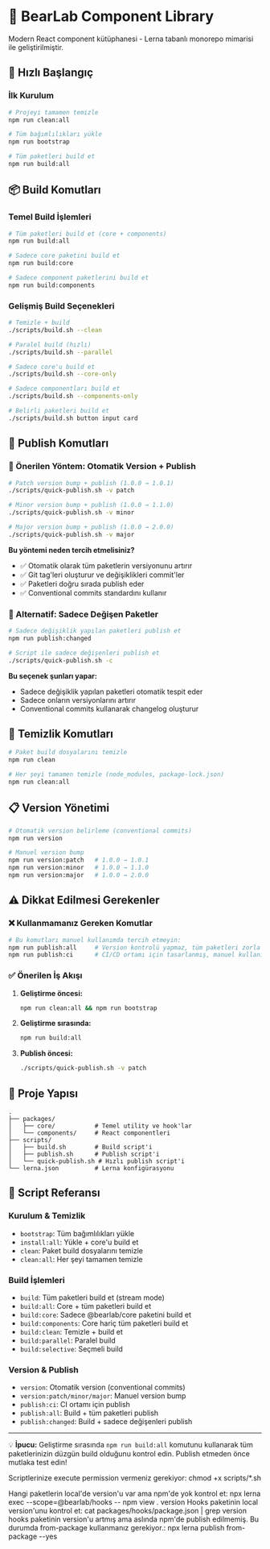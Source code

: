 # 🐻 BearLab Component Library

Modern React component kütüphanesi - Lerna tabanlı monorepo mimarisi ile geliştirilmiştir.

## 🚀 Hızlı Başlangıç

### İlk Kurulum

```bash
# Projeyi tamamen temizle
npm run clean:all

# Tüm bağımlılıkları yükle
npm run bootstrap

# Tüm paketleri build et
npm run build:all
```

## 📦 Build Komutları

### Temel Build İşlemleri

```bash
# Tüm paketleri build et (core + components)
npm run build:all

# Sadece core paketini build et
npm run build:core

# Sadece component paketlerini build et
npm run build:components
```

### Gelişmiş Build Seçenekleri

```bash
# Temizle + build
./scripts/build.sh --clean

# Paralel build (hızlı)
./scripts/build.sh --parallel

# Sadece core'u build et
./scripts/build.sh --core-only

# Sadece componentları build et
./scripts/build.sh --components-only

# Belirli paketleri build et
./scripts/build.sh button input card
```

## 🚢 Publish Komutları

### 🌟 Önerilen Yöntem: Otomatik Version + Publish

```bash
# Patch version bump + publish (1.0.0 → 1.0.1)
./scripts/quick-publish.sh -v patch

# Minor version bump + publish (1.0.0 → 1.1.0)
./scripts/quick-publish.sh -v minor

# Major version bump + publish (1.0.0 → 2.0.0)
./scripts/quick-publish.sh -v major
```

**Bu yöntemi neden tercih etmelisiniz?**

- ✅ Otomatik olarak tüm paketlerin versiyonunu artırır
- ✅ Git tag'leri oluşturur ve değişiklikleri commit'ler
- ✅ Paketleri doğru sırada publish eder
- ✅ Conventional commits standardını kullanır

### 🎯 Alternatif: Sadece Değişen Paketler

```bash
# Sadece değişiklik yapılan paketleri publish et
npm run publish:changed

# Script ile sadece değişenleri publish et
./scripts/quick-publish.sh -c
```

**Bu seçenek şunları yapar:**

- Sadece değişiklik yapılan paketleri otomatik tespit eder
- Sadece onların versiyonlarını artırır
- Conventional commits kullanarak changelog oluşturur

## 🧹 Temizlik Komutları

```bash
# Paket build dosyalarını temizle
npm run clean

# Her şeyi tamamen temizle (node_modules, package-lock.json)
npm run clean:all
```

## 📋 Version Yönetimi

```bash
# Otomatik version belirleme (conventional commits)
npm run version

# Manuel version bump
npm run version:patch   # 1.0.0 → 1.0.1
npm run version:minor   # 1.0.0 → 1.1.0
npm run version:major   # 1.0.0 → 2.0.0
```

## ⚠️ Dikkat Edilmesi Gerekenler

### ❌ Kullanmamanız Gereken Komutlar

```bash
# Bu komutları manuel kullanımda tercih etmeyin:
npm run publish:all     # Version kontrolü yapmaz, tüm paketleri zorla publish eder
npm run publish:ci      # CI/CD ortamı için tasarlanmış, manuel kullanım için değil
```

### ✅ Önerilen İş Akışı

1. **Geliştirme öncesi:**

   ```bash
   npm run clean:all && npm run bootstrap
   ```

2. **Geliştirme sırasında:**

   ```bash
   npm run build:all
   ```

3. **Publish öncesi:**
   ```bash
   ./scripts/quick-publish.sh -v patch
   ```

## 🔧 Proje Yapısı

```
.
├── packages/
│   ├── core/           # Temel utility ve hook'lar
│   └── components/     # React componentleri
├── scripts/
│   ├── build.sh        # Build script'i
│   ├── publish.sh      # Publish script'i
│   └── quick-publish.sh # Hızlı publish script'i
└── lerna.json          # Lerna konfigürasyonu
```

## 📝 Script Referansı

### Kurulum & Temizlik

- `bootstrap`: Tüm bağımlılıkları yükle
- `install:all`: Yükle + core'u build et
- `clean`: Paket build dosyalarını temizle
- `clean:all`: Her şeyi tamamen temizle

### Build İşlemleri

- `build`: Tüm paketleri build et (stream mode)
- `build:all`: Core + tüm paketleri build et
- `build:core`: Sadece @bearlab/core paketini build et
- `build:components`: Core hariç tüm paketleri build et
- `build:clean`: Temizle + build et
- `build:parallel`: Paralel build
- `build:selective`: Seçmeli build

### Version & Publish

- `version`: Otomatik version (conventional commits)
- `version:patch/minor/major`: Manuel version bump
- `publish:ci`: CI ortamı için publish
- `publish:all`: Build + tüm paketleri publish
- `publish:changed`: Build + sadece değişenleri publish

---

💡 **İpucu:** Geliştirme sırasında `npm run build:all` komutunu kullanarak tüm paketlerinizin düzgün build olduğunu kontrol edin. Publish etmeden önce mutlaka test edin!

Scriptlerinize execute permission vermeniz gerekiyor: chmod +x scripts/\*.sh

Hangi paketlerin local'de version'u var ama npm'de yok kontrol et: npx lerna exec --scope=@bearlab/hooks -- npm view . version
Hooks paketinin local version'unu kontrol et: cat packages/hooks/package.json | grep version
hooks paketinin version'u artmış ama aslında npm'de publish edilmemiş. Bu durumda from-package kullanmanız gerekiyor.: npx lerna publish from-package --yes
